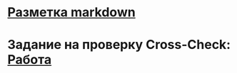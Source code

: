 #  [Разметка markdown](https://YuraTez.github.io/rsschool-cv/cv)
#  Задание на проверку Cross-Check:  [Работа](https://YuraTez.github.io/rsschool-cv/)
